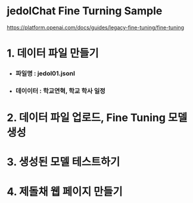 # jedolChat Fine Turning Sample
https://platform.openai.com/docs/guides/legacy-fine-tuning/fine-tuning
# 1. 데이터 파일 만들기 
  - ### 파일명   :  jedol01.jsonl
  - ### 데이이터 :  학교연혁, 학교 학사 일정
  
# 2. 데이터 파일 업로드, Fine Tuning 모델 생성 

# 3. 생성된 모델 테스트하기 

# 4. 제돌채 웹 페이지 만들기 


